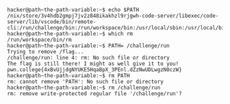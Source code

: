 
    hacker@path~the-path-variable:~$ echo $PATH
    /nix/store/3v4hdb2gmpj7jv2z848ikakhzl9rjgwh-code-server/libexec/code-server/lib/vscode/bin/remote-cli:/run/challenge/bin:/run/workspace/bin:/usr/local/sbin:/usr/local/bin:/usr/sbin:/usr/bin:/sbin:/bin
    hacker@path~the-path-variable:~$ which rm
    /run/workspace/bin/rm
    hacker@path~the-path-variable:~$ PATH= /challenge/run
    Trying to remove /flag...
    /challenge/run: line 4: rm: No such file or directory
    The flag is still there! I might as well give it to you!
    pwn.college{4xBvUjjdgNYUKE5HqaBpX_3PEnl.dZzNwUDLwgzN0czW}
    hacker@path~the-path-variable:~$ rm PATH
    rm: cannot remove 'PATH': No such file or directory
    hacker@path~the-path-variable:~$ rm /challenge/run
    rm: remove write-protected regular file '/challenge/run'?